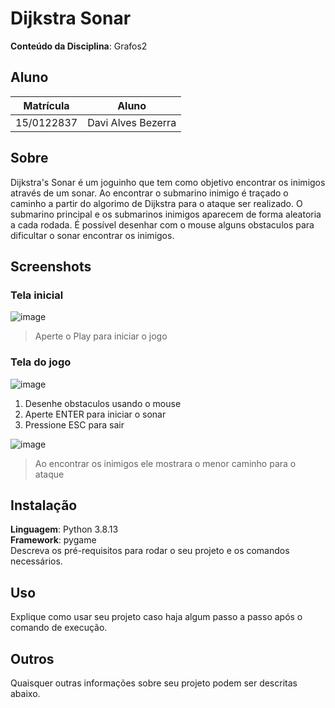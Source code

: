 # Dijkstra Sonar

**Conteúdo da Disciplina**: Grafos2<br>

## Aluno
|Matrícula | Aluno |
| -- | -- |
| 15/0122837 | Davi Alves Bezerra |

## Sobre 
Dijkstra's Sonar é um joguinho que tem como objetivo encontrar os inimigos através de um sonar. 
Ao encontrar o submarino inimigo é traçado o caminho a partir do algorimo de Dijkstra para o ataque ser realizado.
O submarino principal e os submarinos inimigos aparecem de forma aleatoria a cada rodada.
É possível desenhar com o mouse alguns obstaculos para dificultar o sonar encontrar os inimigos.

## Screenshots
### Tela inicial
![image](https://user-images.githubusercontent.com/34287081/205464648-3236d05d-232a-4a1a-99f9-7882bf3292a4.png)
> Aperte o Play para iniciar o jogo

### Tela do jogo
![image](https://user-images.githubusercontent.com/34287081/205464693-96ef75b7-ec78-4654-81a5-afd44e99fba7.png)

1. Desenhe obstaculos usando o mouse
2. Aperte ENTER para iniciar o sonar
3. Pressione ESC para sair

![image](https://user-images.githubusercontent.com/34287081/205464751-9589a490-0d7c-4771-92ec-63bcc8f5f6b0.png)

> Ao encontrar os inimigos ele mostrara o menor caminho para o ataque

## Instalação 
**Linguagem**: Python 3.8.13<br>
**Framework**: pygame<br>
Descreva os pré-requisitos para rodar o seu projeto e os comandos necessários.

## Uso 
Explique como usar seu projeto caso haja algum passo a passo após o comando de execução.

## Outros 
Quaisquer outras informações sobre seu projeto podem ser descritas abaixo.
